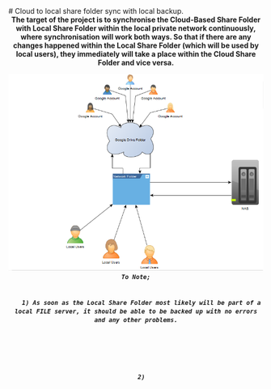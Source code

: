 <html> 
 <head>
  # Cloud to local share folder sync with local backup.
<body>
  <center>
   <b>
  The target of the project is to synchronise the Cloud-Based Share Folder with Local Share Folder within the local private network continuously, where synchronisation will work both ways. So that if there are any changes happened within the Local Share Folder (which will be used by local users), they immediately will take a place within the Cloud Share Folder and vice versa.
      <p>
 <img src="https://raw.githubusercontent.com/ilyaochnev/Cloud-based-Share-Folder-to-Local-Network-and-Local-Backup-Synchronisation./master/Visual%20Scheme.png">
<code> <em>To Note;
<kbd>
  <b>
   1) As soon as the Local Share Folder most likely will be part of a local FILE server, it should be able to be backed up with no errors and any other problems.
 <p>
   <p>
   2)
  </kbd>
</html>
